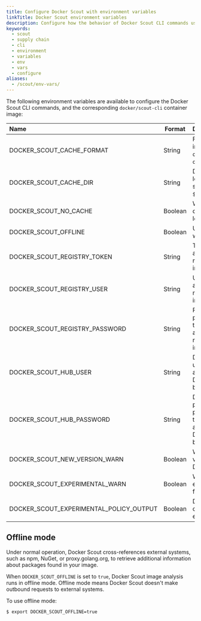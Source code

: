 ```yaml
---
title: Configure Docker Scout with environment variables
linkTitle: Docker Scout environment variables
description: Configure how the behavior of Docker Scout CLI commands using these environment variables
keywords:
  - scout
  - supply chain
  - cli
  - environment
  - variables
  - env
  - vars
  - configure
aliases:
  - /scout/env-vars/
---
```


The following environment variables are available to configure the Docker Scout
CLI commands, and the corresponding `docker/scout-cli` container image:

| Name                                    | Format  | Description                                                                                 |
| :-------------------------------------- | ------- | :------------------------------------------------------------------------------------------ |
| DOCKER_SCOUT_CACHE_FORMAT               | String  | Format of the local image cache; can be `oci` or `tar` (default: `oci`)                     |
| DOCKER_SCOUT_CACHE_DIR                  | String  | Directory where the local SBOM cache is stored (default: `$HOME/.docker/scout`)             |
| DOCKER_SCOUT_NO_CACHE                   | Boolean | When set to `true`, disables the use of local SBOM cache                                    |
| DOCKER_SCOUT_OFFLINE                    | Boolean | Use [offline mode](#offline-mode) when indexing SBOM                                        |
| DOCKER_SCOUT_REGISTRY_TOKEN             | String  | Token for authenticating to a registry when pulling images                                  |
| DOCKER_SCOUT_REGISTRY_USER              | String  | Username for authenticating to a registry when pulling images                               |
| DOCKER_SCOUT_REGISTRY_PASSWORD          | String  | Password or personal access token for authenticating to a registry when pulling images      |
| DOCKER_SCOUT_HUB_USER                   | String  | Docker Hub username for authenticating to the Docker Scout backend                          |
| DOCKER_SCOUT_HUB_PASSWORD               | String  | Docker Hub password or personal access token for authenticating to the Docker Scout backend |
| DOCKER_SCOUT_NEW_VERSION_WARN           | Boolean | Warn about new versions of the Docker Scout CLI                                             |
| DOCKER_SCOUT_EXPERIMENTAL_WARN          | Boolean | Warn about experimental features                                                            |
| DOCKER_SCOUT_EXPERIMENTAL_POLICY_OUTPUT | Boolean | Disable experimental output for policy evaluation                                           |

## Offline mode

Under normal operation, Docker Scout cross-references external systems, such as
npm, NuGet, or proxy.golang.org, to retrieve additional information about
packages found in your image.

When `DOCKER_SCOUT_OFFLINE` is set to `true`, Docker Scout image analysis runs
in offline mode. Offline mode means Docker Scout doesn't make outbound requests
to external systems.

To use offline mode:

```console
$ export DOCKER_SCOUT_OFFLINE=true
```
